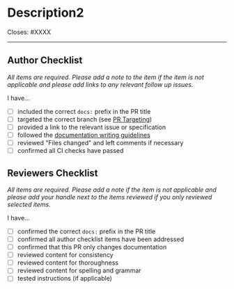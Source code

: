 # Description2

Closes: #XXXX

<!-- Add a description of the changes that this PR introduces and the files that
are the most critical to review. -->

<!-- Pull requests that sit inactive for longer than 30 days will be closed.  -->
---

## Author Checklist

*All items are required. Please add a note to the item if the item is not applicable and
please add links to any relevant follow up issues.*

I have...

* [ ] included the correct `docs:` prefix in the PR title
* [ ] targeted the correct branch (see [PR Targeting](https://github.com/cosmos/cosmos-sdk/blob/main/CONTRIBUTING.md#pr-targeting))
* [ ] provided a link to the relevant issue or specification
* [ ] followed the [documentation writing guidelines](https://github.com/cosmos/cosmos-sdk/blob/main/docs/DOC_WRITING_GUIDELINES.md)
* [ ] reviewed "Files changed" and left comments if necessary
* [ ] confirmed all CI checks have passed

## Reviewers Checklist

*All items are required. Please add a note if the item is not applicable and please add
your handle next to the items reviewed if you only reviewed selected items.*

I have...

* [ ] confirmed the correct `docs:` prefix in the PR title
* [ ] confirmed all author checklist items have been addressed 
* [ ] confirmed that this PR only changes documentation
* [ ] reviewed content for consistency
* [ ] reviewed content for thoroughness
* [ ] reviewed content for spelling and grammar
* [ ] tested instructions (if applicable)